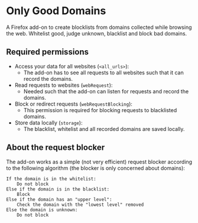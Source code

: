 # Only Good Domains
A Firefox add-on to create blocklists from domains collected while browsing the web.
Whitelist good, judge unknown, blacklist and block bad domains.

## Required permissions
- Access your data for all websites (`<all_urls>`):
  - The add-on has to see all requests to all websites such that it can record the domains.
- Read requests to websites (`webRequest`):
  - Needed such that the add-on can listen for requests and record the domains.
- Block or redirect requests (`webRequestBlocking`):
  - This permission is required for blocking requests to blacklisted domains.
- Store data locally (`storage`):
  - The blacklist, whitelist and all recorded domains are saved locally.

## About the request blocker
The add-on works as a simple (not very efficient) request blocker according to the following algorithm (the blocker is only concerned about domains):
```
If the domain is in the whitelist:
	Do not block
Else if the domain is in the blacklist:
	Block
Else if the domain has an "upper level":
	Check the domain with the "lowest level" removed
Else the domain is unknown:
	Do not block
```

